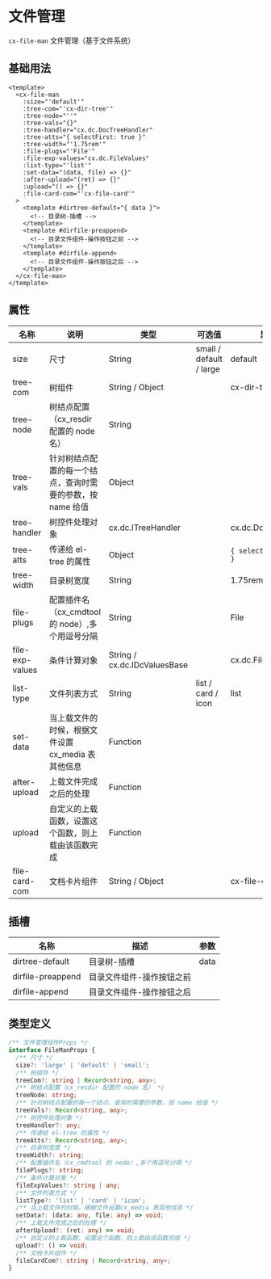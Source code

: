 # 文件管理

`cx-file-man` 文件管理（基于文件系统）

## 基础用法

```vue
<template>
  <cx-file-man
    :size="'default'"
    :tree-com="'cx-dir-tree'"
    :tree-node="''"
    :tree-vals="{}"
    :tree-handler="cx.dc.DocTreeHandler"
    :tree-atts="{ selectFirst: true }"
    :tree-width="'1.75rem'"
    :file-plugs="'File'"
    :file-exp-values="cx.dc.FileValues"
    :list-type="'list'"
    :set-data="(data, file) => {}"
    :after-upload="(ret) => {}"
    :upload="() => {}"
    :file-card-com="'cx-file-card'"
  >
    <template #dirtree-default="{ data }">
      <!-- 目录树-插槽 -->
    </template>
    <template #dirfile-preappend>
      <!-- 目录文件组件-操作按钮之前 -->
    </template>
    <template #dirfile-append>
      <!-- 目录文件组件-操作按钮之后 -->
    </template>
  </cx-file-man>
</template>
```

## 属性

| 名称 | 说明 | 类型 | 可选值 | 默认值 |
| --- | ---- | ---- | ----- | ----- |
| size | 尺寸 | String | small / default / large | default |
| tree-com | 树组件 | String / Object | | cx-dir-tree |
| tree-node | 树结点配置（cx_resdir 配置的 node 名） | String | | |
| tree-vals | 针对树结点配置的每一个结点，查询时需要的参数，按 name 给值 | Object | | |
| tree-handler | 树控件处理对象 | cx.dc.ITreeHandler | | cx.dc.DocTreeHandler |
| tree-atts | 传递给 el-tree 的属性 | Object | | `{ selectFirst: true }` |
| tree-width | 目录树宽度 | String | | 1.75rem |
| file-plugs | 配置插件名（cx_cmdtool 的 node）,多个用逗号分隔 | String | | File |
| file-exp-values | 条件计算对象 | String / cx.dc.IDcValuesBase | | cx.dc.FileValues |
| list-type | 文件列表方式 | String | list / card / icon | list |
| set-data | 当上载文件的时候，根据文件设置cx_media 表其他信息 | Function | | |
| after-upload | 上载文件完成之后的处理 | Function | | |
| upload | 自定义的上载函数，设置这个函数，则上载由该函数完成 | Function | | |
| file-card-com | 文档卡片组件 | String / Object | | cx-file-card |

## 插槽

| 名称 | 描述 | 参数 |
| -----| --- | ---- |
| dirtree-default | 目录树-插槽 | data |
| dirfile-preappend | 目录文件组件-操作按钮之前 | |
| dirfile-append | 目录文件组件-操作按钮之后 | |

## 类型定义

```ts
/** 文件管理组件Props */
interface FileManProps {
  /** 尺寸 */
  size?: 'large' | 'default' | 'small';
  /** 树组件 */
  treeCom?: string | Record<string, any>;
  /** 树结点配置（cx_resdir 配置的 node 名） */
  treeNode: string;
  /** 针对树结点配置的每一个结点，查询时需要的参数，按 name 给值 */
  treeVals?: Record<string, any>;
  /** 树控件处理对象 */
  treeHandler?: any;
  /** 传递给 el-tree 的属性 */
  treeAtts?: Record<string, any>;
  /** 目录树宽度 */
  treeWidth?: string;
  /** 配置插件名（cx_cmdtool 的 node）,多个用逗号分隔 */
  filePlugs?: string;
  /** 条件计算对象 */
  fileExpValues?: string | any;
  /** 文件列表方式 */
  listType?: 'list' | 'card' | 'icon';
  /** 当上载文件的时候，根据文件设置cx_media 表其他信息 */
  setData?: (data: any, file: any) => void;
  /** 上载文件完成之后的处理 */
  afterUpload?: (ret: any) => void;
  /** 自定义的上载函数，设置这个函数，则上载由该函数完成 */
  upload?: () => void;
  /** 文档卡片组件 */
  fileCardCom?: string | Record<string, any>;
} 
```